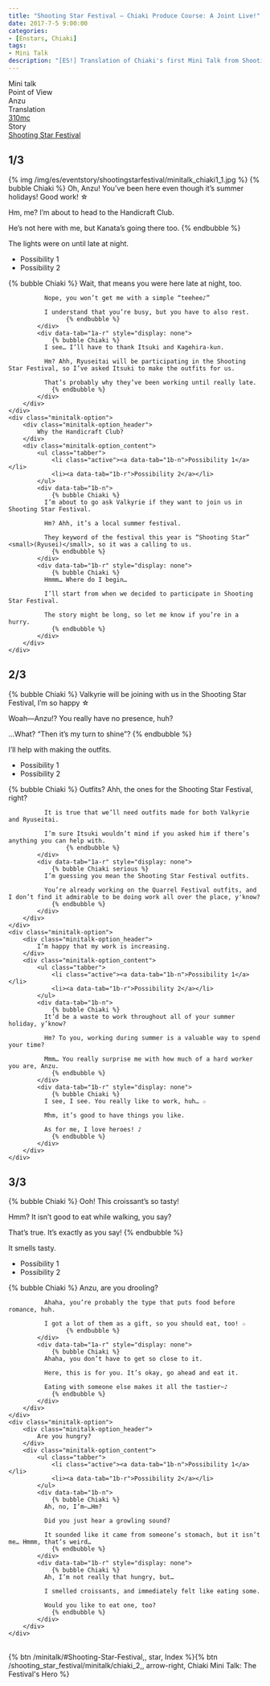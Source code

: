 ```yaml
---
title: "Shooting Star Festival – Chiaki Produce Course: A Joint Live!"
date: 2017-7-5 9:00:00
categories:
- [Enstars, Chiaki]
tags:
- Mini Talk
description: "[ES!] Translation of Chiaki's first Mini Talk from Shooting Star Festival. From Anzu's POV."
---
```

<div class="three-wrapper" style="--storyColor:#965e7d;--storyColor-rgb:150,94,125;--storyColor-h:326.8;--storyColor-s: 23%;--storyColor-l:47.8%;">
    <div class="info-area">
        <div class="info">
            <div class="info-item characters">
                <div class="label">
                    Mini talk
                </div>
                <div class="value">
								<a href="/categories/Enstars/Chiaki" character="Chiaki"></a>
                </div>
            </div>
            <div class="info-item one">
                <div class="label">
                    Point of View
                </div>
                <div class="value">
                    Anzu
                </div>
            </div>
            <div class="info-item two">
                <div class="label">
                    Translation
                </div>
                <div class="value">
                    <a href="/about">310mc</a>
                </div>
            </div>
            <div class="info-item three">
                <div class="label">
                   Story
                </div>
                <div class="value">
                    <a href="/shooting_star_festival">Shooting Star Festival</a>
                </div>
            </div>
        </div>
    </div>
</div>

<!-- more -->

## <div mt="rare"></div> 1/3
{% img /img/es/eventstory/shootingstarfestival/minitalk_chiaki1_1.jpg %}
{% bubble Chiaki %}
Oh, Anzu! You’ve been here even though it’s summer holidays! Good work! ☆

Hm, me? I’m about to head to the Handicraft Club.

He’s not here with me, but Kanata’s going there too.
{% endbubble %}

<div class="minitalk" character="Anzu">
    <div class="minitalk-option">
        <div class="minitalk-option_header">
            The lights were on until late at night.
        </div>
        <div class="minitalk-option_content">
			<ul class="tabber">
				<li class="active"><a data-tab="1a-n">Possibility 1</a></li>
				<li><a data-tab="1a-r">Possibility 2</a></li>
			</ul>
			<div data-tab="1a-n">
            	{% bubble Chiaki %}
              Wait, that means you were here late at night, too.

              Nope, you won’t get me with a simple “teehee♪”

              I understand that you’re busy, but you have to also rest.
					{% endbubble %}
			</div>
			<div data-tab="1a-r" style="display: none">
            	{% bubble Chiaki %}
              I see… I’ll have to thank Itsuki and Kagehira-kun.

              Hm? Ahh, Ryuseitai will be participating in the Shooting Star Festival, so I’ve asked Itsuki to make the outfits for us.

              That’s probably why they’ve been working until really late.
				{% endbubble %}
			</div>
        </div>
    </div>
	<div class="minitalk-option">
        <div class="minitalk-option_header">
            Why the Handicraft Club?
        </div>
        <div class="minitalk-option_content">
			<ul class="tabber">
				<li class="active"><a data-tab="1b-n">Possibility 1</a></li>
				<li><a data-tab="1b-r">Possibility 2</a></li>
			</ul>
			<div data-tab="1b-n">
            	{% bubble Chiaki %}
              I’m about to go ask Valkyrie if they want to join us in Shooting Star Festival.

              Hm? Ahh, it’s a local summer festival.

              They keyword of the festival this year is “Shooting Star” <small>(Ryusei)</small>, so it was a calling to us.
				{% endbubble %}
			</div>
			<div data-tab="1b-r" style="display: none">
            	{% bubble Chiaki %}
              Hmmm… Where do I begin…

              I’ll start from when we decided to participate in Shooting Star Festival.

              The story might be long, so let me know if you’re in a hurry.
				{% endbubble %}
			</div>
        </div>
    </div>
</div>

## <div mt="rare"></div> 2/3
{% bubble Chiaki %}
Valkyrie will be joining with us in the Shooting Star Festival, I’m so happy ☆

Woah—Anzu!? You really have no presence, huh?

…What? “Then it’s my turn to shine”?
{% endbubble %}

<div class="minitalk" character="Anzu">
    <div class="minitalk-option">
        <div class="minitalk-option_header">
            I’ll help with making the outfits.
        </div>
        <div class="minitalk-option_content">
			<ul class="tabber">
				<li class="active"><a data-tab="1a-n">Possibility 1</a></li>
				<li><a data-tab="1a-r">Possibility 2</a></li>
			</ul>
			<div data-tab="1a-n">
            	{% bubble Chiaki %}
              Outfits? Ahh, the ones for the Shooting Star Festival, right?

              It is true that we’ll need outfits made for both Valkyrie and Ryuseitai.

              I’m sure Itsuki wouldn’t mind if you asked him if there’s anything you can help with.
					{% endbubble %}
			</div>
			<div data-tab="1a-r" style="display: none">
            	{% bubble Chiaki serious %}
              I’m guessing you mean the Shooting Star Festival outfits.

              You’re already working on the Quarrel Festival outfits, and I don’t find it admirable to be doing work all over the place, y'know?
				{% endbubble %}
			</div>
        </div>
    </div>
	<div class="minitalk-option">
        <div class="minitalk-option_header">
            I’m happy that my work is increasing.
        </div>
        <div class="minitalk-option_content">
			<ul class="tabber">
				<li class="active"><a data-tab="1b-n">Possibility 1</a></li>
				<li><a data-tab="1b-r">Possibility 2</a></li>
			</ul>
			<div data-tab="1b-n">
            	{% bubble Chiaki %}
              It’d be a waste to work throughout all of your summer holiday, y’know?

              Hm? To you, working during summer is a valuable way to spend your time?

              Mmm… You really surprise me with how much of a hard worker you are, Anzu.
				{% endbubble %}
			</div>
			<div data-tab="1b-r" style="display: none">
            	{% bubble Chiaki %}
              I see, I see. You really like to work, huh… ☆

              Mhm, it’s good to have things you like.

              As for me, I love heroes! ♪
				{% endbubble %}
			</div>
        </div>
    </div>
</div>

## <div mt="rare"></div> 3/3
{% bubble Chiaki %}
Ooh! This croissant’s so tasty!

Hmm? It isn’t good to eat while walking, you say?

That’s true. It’s exactly as you say!
{% endbubble %}

<div class="minitalk" character="Anzu">
    <div class="minitalk-option">
        <div class="minitalk-option_header">
            It smells tasty.
        </div>
        <div class="minitalk-option_content">
			<ul class="tabber">
				<li class="active"><a data-tab="1a-n">Possibility 1</a></li>
				<li><a data-tab="1a-r">Possibility 2</a></li>
			</ul>
			<div data-tab="1a-n">
            	{% bubble Chiaki %}
              Anzu, are you drooling?

              Ahaha, you’re probably the type that puts food before romance, huh.

              I got a lot of them as a gift, so you should eat, too! ☆
					{% endbubble %}
			</div>
			<div data-tab="1a-r" style="display: none">
            	{% bubble Chiaki %}
              Ahaha, you don’t have to get so close to it.

              Here, this is for you. It’s okay, go ahead and eat it.

              Eating with someone else makes it all the tastier~♪
				{% endbubble %}
			</div>
        </div>
    </div>
	<div class="minitalk-option">
        <div class="minitalk-option_header">
            Are you hungry?
        </div>
        <div class="minitalk-option_content">
			<ul class="tabber">
				<li class="active"><a data-tab="1b-n">Possibility 1</a></li>
				<li><a data-tab="1b-r">Possibility 2</a></li>
			</ul>
			<div data-tab="1b-n">
            	{% bubble Chiaki %}
              Ah, no, I’m—…Hm?

              Did you just hear a growling sound?

              It sounded like it came from someone’s stomach, but it isn’t me… Hmmm, that’s weird…
				{% endbubble %}
			</div>
			<div data-tab="1b-r" style="display: none">
            	{% bubble Chiaki %}
              Ah, I’m not really that hungry, but…

              I smelled croissants, and immediately felt like eating some.

              Would you like to eat one, too?
				{% endbubble %}
			</div>
        </div>
    </div>
</div>
<br>
<div toc>{% btn /minitalk/#Shooting-Star-Festival,, star, Index %}{% btn /shooting_star_festival/minitalk/chiaki_2,, arrow-right, Chiaki Mini Talk: The Festival's Hero %}</div>
